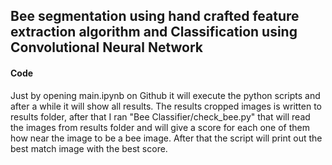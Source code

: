 ## Bee segmentation using hand crafted feature extraction algorithm and Classification using Convolutional Neural Network 

#### Code
Just by opening main.ipynb on Github it will execute the python scripts and after a while it will show all results.
The results cropped images is written to results folder, after that I ran "Bee Classifier/check_bee.py" that will read the images from results folder and will give a score for each one of them how near the image to be a bee image. After that the script will print out the best match image with the best score.